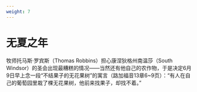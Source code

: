 ```yaml
---
weight: 7
---
```

# 无夏之年
牧师托马斯·罗宾斯（Thomas Robbins）担心康涅狄格州南温莎（South Windsor）的圣会出现最糟糕的情况——当然还有他自己的农作物，于是决定6月9日早上念一段“不结果子的无花果树”的寓言（路加福音13章6~9页）：“有人在自己的葡萄园里栽了棵无花果树，他前来找果子，却找不着。”